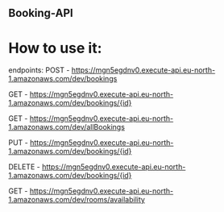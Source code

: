 ## Booking-API

# How to use it: 

endpoints:
  POST - https://mgn5egdnv0.execute-api.eu-north-1.amazonaws.com/dev/bookings

  GET - https://mgn5egdnv0.execute-api.eu-north-1.amazonaws.com/dev/bookings/{id}
  
  GET - https://mgn5egdnv0.execute-api.eu-north-1.amazonaws.com/dev/allBookings
  
  PUT - https://mgn5egdnv0.execute-api.eu-north-1.amazonaws.com/dev/bookings/{id}
  
  DELETE - https://mgn5egdnv0.execute-api.eu-north-1.amazonaws.com/dev/bookings/{id}
  
  GET - https://mgn5egdnv0.execute-api.eu-north-1.amazonaws.com/dev/rooms/availability
